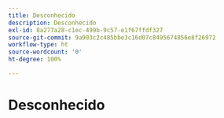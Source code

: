 ```yaml
---
title: Desconhecido
description: Desconhecido
exl-id: 8a277a28-c1ec-499b-9c57-e1f67ffdf327
source-git-commit: 9a903c2c485bbe3c16d07c8495674856e8f26972
workflow-type: ht
source-wordcount: '0'
ht-degree: 100%

---
```


# Desconhecido
